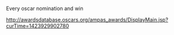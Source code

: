 Every oscar nomination and win

http://awardsdatabase.oscars.org/ampas_awards/DisplayMain.jsp?curTime=1423929902780